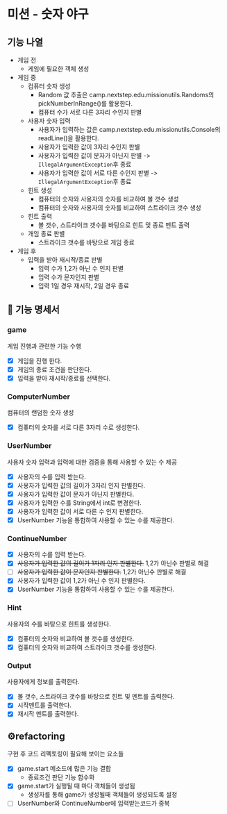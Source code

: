 # 미션 - 숫자 야구

## 기능 나열

- 게임 전
    - 게임에 필요한 객체 생성
- 게임 중
    - 컴퓨터 숫자 생성
        - Random 값 추출은 camp.nextstep.edu.missionutils.Randoms의 pickNumberInRange()를 활용한다.
        - 컴퓨터 수가 서로 다른 3자리 수인지 판별
    - 사용자 숫자 입력
        - 사용자가 입력하는 값은 camp.nextstep.edu.missionutils.Console의 readLine()을 활용한다.
        - 사용자가 입력한 값이 3자리 수인지 판별
        - 사용자가 입력한 값이 문자가 아닌지 판별 -> `IllegalArgumentException`후 종료
        - 사용자가 입력한 값이 서로 다른 수인지 판별 -> `IllegalArgumentException`후 종료
    - 힌트 생성
        - 컴퓨터의 숫자와 사용자의 숫자를 비교하여 볼 갯수 생성
        - 컴퓨터의 숫자와 사용자의 숫자를 비교하여 스트라이크 갯수 생성
    - 힌트 출력
        - 볼 갯수, 스트라이크 갯수를 바탕으로 힌트 및 종료 멘트 출력
    - 개임 종료 판별
        - 스트라이크 갯수를 바탕으로 게임 종료
- 게임 후
    - 입력을 받아 재시작/종료 판별
        - 입력 수가 1,2가 아닌 수 인지 판별
        - 입력 수가 문자인지 판별
        - 입력 1일 경우 재시작, 2일 경우 종료

## 📝 기능 명세서

### game

게임 진행과 관련한 기능 수행

- [X] 게임을 진행 한다.
- [X] 게임의 종료 조건을 판단한다.
- [X] 입력을 받아 재시작/종료를 선택한다.

### ComputerNumber

컴퓨터의 랜덤한 숫자 생성

- [X] 컴퓨터의 숫자를 서로 다른 3자리 수로 생성한다.

### UserNumber

사용자 숫자 입력과 입력에 대한 검증을 통해 사용할 수 있는 수 제공

- [X] 사용자의 수를 입력 받는다.
- [X] 사용자가 입력한 값의 길이가 3자리 인지 판별한다.
- [X] 사용자가 입력한 값이 문자가 아닌지 판별한다.
- [X] 사용자가 입력한 수를 String에서 int로 변경한다.
- [X] 사용자가 입력한 값이 서로 다른 수 인지 판별한다.
- [X] UserNumber 기능을 통합하여 사용할 수 있는 수를 제공한다.

### ContinueNumber

- [X] 사용자의 수를 입력 받는다.
- [X] ~~사용자가 입력한 값의 길이가 1자리 인지 판별한다.~~ 1,2가 아닌수 판별로 해결
- [ ] ~~사용자가 입력한 값이 문자인지 판별한다.~~ 1,2가 아닌수 판별로 해결
- [X] 사용자가 입력한 값이 1,2가 아닌 수 인지 판별한다.
- [X] UserNumber 기능을 통합하여 사용할 수 있는 수를 제공한다.

### Hint

사용자의 수를 바탕으로 힌트를 생성한다.

- [X] 컴퓨터의 숫자와 비교하여 볼 갯수를 생성한다.
- [X] 컴퓨터의 숫자와 비교하여 스트라이크 갯수를 생성한다.

### Output

사용자에게 정보를 출력한다.

- [X] 볼 갯수, 스트라이크 갯수를 바탕으로 힌트 및 멘트를 출력한다.
- [X] 시작멘트를 출력한다.
- [X] 재시작 멘트를 출력한다.

## ⚙️refactoring

구현 후 코드 리펙토링이 필요해 보이는 요소들

- [X] game.start 메소드에 많은 기능 결합
    - 종료조건 판단 기능 함수화
- [X] game.start가 실행될 때 마다 객체들이 생성됨
    - 생성자를 통해 game가 생성될때 객체들이 생성되도록 설정
- [ ] UserNumber와 ContinueNumber에 입력받는코드가 중복